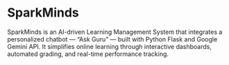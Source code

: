 # SparkMinds
SparkMinds is an AI-driven Learning Management System that integrates a personalized chatbot — “Ask Guru” — built with Python Flask and Google Gemini API. It simplifies online learning through interactive dashboards, automated grading, and real-time performance tracking.
